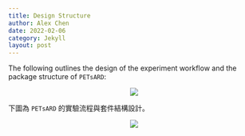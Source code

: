 ```yaml
---
title: Design Structure
author: Alex Chen
date: 2022-02-06
category: Jekyll
layout: post
---
```


The following outlines the design of the experiment workflow and the package structure of `PETsARD`:

<p align="center"><img src="PETsARD/assets/images/PETsARD_design_en.png"></p>

下圖為 `PETsARD` 的實驗流程與套件結構設計。

<p align="center"><img src="PETsARD/assets/images/PETsARD_design_en.png"></p>
